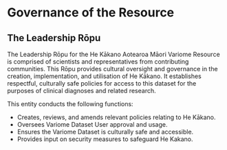 # Governance of the Resource

## The Leadership Rōpu

The Leadership Rōpu for the He Kākano Aotearoa Māori Variome Resource is comprised of scientists and representatives from contributing communities. This Rōpu provides cultural oversight and governance in the creation, implementation, and utilisation of He Kākano. It establishes respectful, culturally safe policies for access to this dataset for the purposes of clinical diagnoses and related research. 

This entity conducts the following functions:
- Creates, reviews, and amends relevant policies relating to He Kākano.
- Oversees Variome Dataset User approval and usage.
- Ensures the Variome Dataset is culturally safe and accessible.
- Provides input on security measures to safeguard He Kakano.
